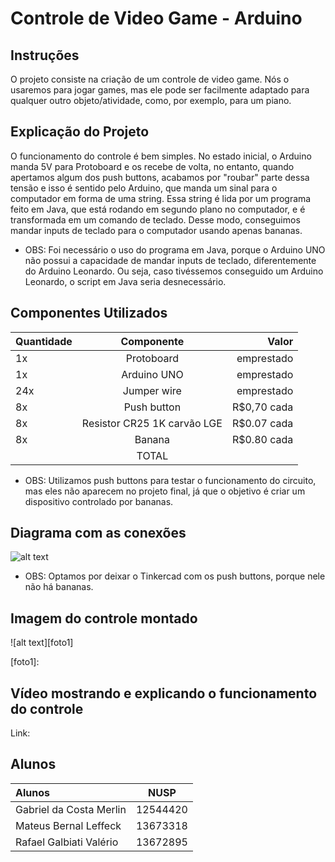 # Controle de Video Game - Arduino

## Instruções

O projeto consiste na criação de um controle de video game. Nós o usaremos para jogar games, mas ele pode ser facilmente adaptado para qualquer outro objeto/atividade, como, por exemplo, para um piano.

## Explicação do Projeto

O funcionamento do controle é bem simples. No estado inicial, o Arduino manda 5V para Protoboard e os recebe de volta, no entanto, quando apertamos algum dos push buttons, acabamos por "roubar" parte dessa tensão e isso é sentido pelo Arduino, que manda um sinal para o computador em forma de uma string. Essa string é lida por um programa feito em Java, que está rodando em segundo plano no computador, e é transformada em um comando de teclado. Desse modo, conseguimos mandar inputs de teclado para o computador usando apenas bananas.

* OBS: Foi necessário o uso do programa em Java, porque o Arduino UNO não possui a capacidade de mandar inputs de teclado, diferentemente do Arduino Leonardo. Ou seja, caso tivéssemos conseguido um Arduino Leonardo, o script em Java seria desnecessário.

## Componentes Utilizados

| Quantidade |         Componente          |    Valor    |
| :--------- |:--------------------------: | ----------: |
| 1x         | Protoboard                  | emprestado  |
| 1x         | Arduino UNO                 | emprestado  |
| 24x        | Jumper wire                 | emprestado  |
| 8x         | Push button                 | R$0,70 cada |
| 8x         | Resistor CR25 1K carvão LGE | R$0.07 cada |
| 8x         | Banana                      | R$0.80 cada |
|            |         TOTAL               |             |

* OBS: Utilizamos push buttons para testar o funcionamento do circuito, mas eles não aparecem no projeto final, já que o objetivo é criar um dispositivo controlado por bananas.

## Diagrama com as conexões

![alt text][foto2]

[foto2]: https://i.imgur.com/wLgtLHg.png

* OBS: Optamos por deixar o Tinkercad com os push buttons, porque nele não há bananas.

## Imagem do controle montado

![alt text][foto1]

[foto1]: 

## Vídeo mostrando e explicando o funcionamento do controle

Link:

## Alunos

|         Alunos          |   NUSP    |
| :---------------------- | :-------: |
| Gabriel da Costa Merlin |  12544420 |
| Mateus Bernal Leffeck   |  13673318 |
| Rafael Galbiati Valério |  13672895 |
